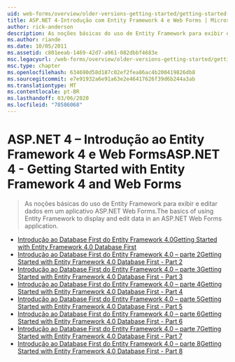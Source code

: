 ```yaml
---
uid: web-forms/overview/older-versions-getting-started/getting-started-with-ef/index
title: ASP.NET 4-Introdução com Entity Framework 4 e Web Forms | Microsoft Docs
author: rick-anderson
description: As noções básicas do uso de Entity Framework para exibir e editar dados em um aplicativo ASP.NET Web Forms.
ms.author: riande
ms.date: 10/05/2011
ms.assetid: c801eeab-1469-42d7-a961-082dbbf4683e
msc.legacyurl: /web-forms/overview/older-versions-getting-started/getting-started-with-ef
msc.type: chapter
ms.openlocfilehash: 634690d58d187c02ef2fea86ac4b200419826db8
ms.sourcegitcommit: e7e91932a6e91a63e2e46417626f39d6b244a3ab
ms.translationtype: MT
ms.contentlocale: pt-BR
ms.lasthandoff: 03/06/2020
ms.locfileid: "78586068"
---
```

# <a name="aspnet-4---getting-started-with-entity-framework-4-and-web-forms"></a><span data-ttu-id="b4f34-103">ASP.NET 4 – Introdução ao Entity Framework 4 e Web Forms</span><span class="sxs-lookup"><span data-stu-id="b4f34-103">ASP.NET 4 - Getting Started with Entity Framework 4 and Web Forms</span></span>

> <span data-ttu-id="b4f34-104">As noções básicas do uso de Entity Framework para exibir e editar dados em um aplicativo ASP.NET Web Forms.</span><span class="sxs-lookup"><span data-stu-id="b4f34-104">The basics of using Entity Framework to display and edit data in an ASP.NET Web Forms application.</span></span>

- [<span data-ttu-id="b4f34-105">Introdução ao Database First do Entity Framework 4.0</span><span class="sxs-lookup"><span data-stu-id="b4f34-105">Getting Started with Entity Framework 4.0 Database First</span></span>](the-entity-framework-and-aspnet-getting-started-part-1.md)
- [<span data-ttu-id="b4f34-106">Introdução ao Database First do Entity Framework 4.0 – parte 2</span><span class="sxs-lookup"><span data-stu-id="b4f34-106">Getting Started with Entity Framework 4.0 Database First - Part 2</span></span>](the-entity-framework-and-aspnet-getting-started-part-2.md)
- [<span data-ttu-id="b4f34-107">Introdução ao Database First do Entity Framework 4.0 – parte 3</span><span class="sxs-lookup"><span data-stu-id="b4f34-107">Getting Started with Entity Framework 4.0 Database First - Part 3</span></span>](the-entity-framework-and-aspnet-getting-started-part-3.md)
- [<span data-ttu-id="b4f34-108">Introdução ao Database First do Entity Framework 4.0 – parte 4</span><span class="sxs-lookup"><span data-stu-id="b4f34-108">Getting Started with Entity Framework 4.0 Database First - Part 4</span></span>](the-entity-framework-and-aspnet-getting-started-part-4.md)
- [<span data-ttu-id="b4f34-109">Introdução ao Database First do Entity Framework 4.0 – parte 5</span><span class="sxs-lookup"><span data-stu-id="b4f34-109">Getting Started with Entity Framework 4.0 Database First - Part 5</span></span>](the-entity-framework-and-aspnet-getting-started-part-5.md)
- [<span data-ttu-id="b4f34-110">Introdução ao Database First do Entity Framework 4.0 – parte 6</span><span class="sxs-lookup"><span data-stu-id="b4f34-110">Getting Started with Entity Framework 4.0 Database First - Part 6</span></span>](the-entity-framework-and-aspnet-getting-started-part-6.md)
- [<span data-ttu-id="b4f34-111">Introdução ao Database First do Entity Framework 4.0 – parte 7</span><span class="sxs-lookup"><span data-stu-id="b4f34-111">Getting Started with Entity Framework 4.0 Database First - Part 7</span></span>](the-entity-framework-and-aspnet-getting-started-part-7.md)
- [<span data-ttu-id="b4f34-112">Introdução ao Database First do Entity Framework 4.0 – parte 8</span><span class="sxs-lookup"><span data-stu-id="b4f34-112">Getting Started with Entity Framework 4.0 Database First - Part 8</span></span>](the-entity-framework-and-aspnet-getting-started-part-8.md)
